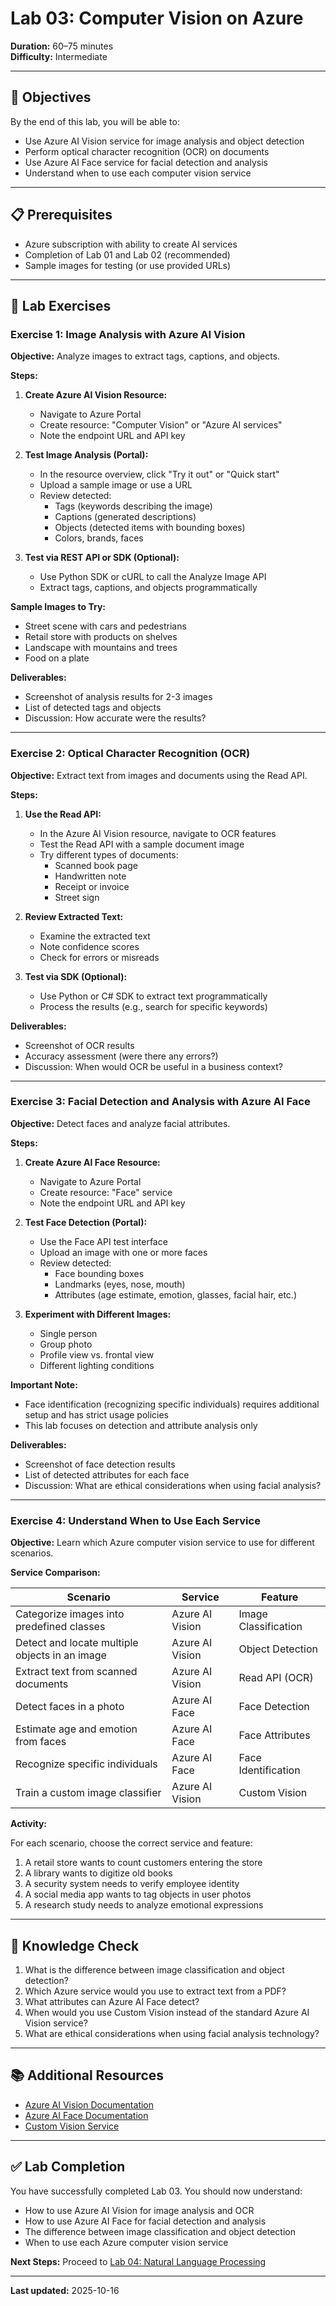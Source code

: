# Lab 03: Computer Vision on Azure

**Duration:** 60–75 minutes  
**Difficulty:** Intermediate

---

## 🎯 Objectives

By the end of this lab, you will be able to:

- Use Azure AI Vision service for image analysis and object detection
- Perform optical character recognition (OCR) on documents
- Use Azure AI Face service for facial detection and analysis
- Understand when to use each computer vision service

---

## 📋 Prerequisites

- Azure subscription with ability to create AI services
- Completion of Lab 01 and Lab 02 (recommended)
- Sample images for testing (or use provided URLs)

---

## 🧪 Lab Exercises

### Exercise 1: Image Analysis with Azure AI Vision

**Objective:** Analyze images to extract tags, captions, and objects.

**Steps:**

1. **Create Azure AI Vision Resource:**
   - Navigate to Azure Portal
   - Create resource: "Computer Vision" or "Azure AI services"
   - Note the endpoint URL and API key

2. **Test Image Analysis (Portal):**
   - In the resource overview, click "Try it out" or "Quick start"
   - Upload a sample image or use a URL
   - Review detected:
     - Tags (keywords describing the image)
     - Captions (generated descriptions)
     - Objects (detected items with bounding boxes)
     - Colors, brands, faces

3. **Test via REST API or SDK (Optional):**
   - Use Python SDK or cURL to call the Analyze Image API
   - Extract tags, captions, and objects programmatically

**Sample Images to Try:**

- Street scene with cars and pedestrians
- Retail store with products on shelves
- Landscape with mountains and trees
- Food on a plate

**Deliverables:**

- Screenshot of analysis results for 2-3 images
- List of detected tags and objects
- Discussion: How accurate were the results?

---

### Exercise 2: Optical Character Recognition (OCR)

**Objective:** Extract text from images and documents using the Read API.

**Steps:**

1. **Use the Read API:**
   - In the Azure AI Vision resource, navigate to OCR features
   - Test the Read API with a sample document image
   - Try different types of documents:
     - Scanned book page
     - Handwritten note
     - Receipt or invoice
     - Street sign

2. **Review Extracted Text:**
   - Examine the extracted text
   - Note confidence scores
   - Check for errors or misreads

3. **Test via SDK (Optional):**
   - Use Python or C# SDK to extract text programmatically
   - Process the results (e.g., search for specific keywords)

**Deliverables:**

- Screenshot of OCR results
- Accuracy assessment (were there any errors?)
- Discussion: When would OCR be useful in a business context?

---

### Exercise 3: Facial Detection and Analysis with Azure AI Face

**Objective:** Detect faces and analyze facial attributes.

**Steps:**

1. **Create Azure AI Face Resource:**
   - Navigate to Azure Portal
   - Create resource: "Face" service
   - Note the endpoint URL and API key

2. **Test Face Detection (Portal):**
   - Use the Face API test interface
   - Upload an image with one or more faces
   - Review detected:
     - Face bounding boxes
     - Landmarks (eyes, nose, mouth)
     - Attributes (age estimate, emotion, glasses, facial hair, etc.)

3. **Experiment with Different Images:**
   - Single person
   - Group photo
   - Profile view vs. frontal view
   - Different lighting conditions

**Important Note:**

- Face identification (recognizing specific individuals) requires additional setup and has strict usage policies
- This lab focuses on detection and attribute analysis only

**Deliverables:**

- Screenshot of face detection results
- List of detected attributes for each face
- Discussion: What are ethical considerations when using facial analysis?

---

### Exercise 4: Understand When to Use Each Service

**Objective:** Learn which Azure computer vision service to use for different scenarios.

**Service Comparison:**

| Scenario | Service | Feature |
|----------|---------|---------|
| Categorize images into predefined classes | Azure AI Vision | Image Classification |
| Detect and locate multiple objects in an image | Azure AI Vision | Object Detection |
| Extract text from scanned documents | Azure AI Vision | Read API (OCR) |
| Detect faces in a photo | Azure AI Face | Face Detection |
| Estimate age and emotion from faces | Azure AI Face | Face Attributes |
| Recognize specific individuals | Azure AI Face | Face Identification |
| Train a custom image classifier | Azure AI Vision | Custom Vision |

**Activity:**

For each scenario, choose the correct service and feature:

1. A retail store wants to count customers entering the store
2. A library wants to digitize old books
3. A security system needs to verify employee identity
4. A social media app wants to tag objects in user photos
5. A research study needs to analyze emotional expressions

---

## 🧠 Knowledge Check

1. What is the difference between image classification and object detection?
2. Which Azure service would you use to extract text from a PDF?
3. What attributes can Azure AI Face detect?
4. When would you use Custom Vision instead of the standard Azure AI Vision service?
5. What are ethical considerations when using facial analysis technology?

---

## 📚 Additional Resources

- [Azure AI Vision Documentation](https://learn.microsoft.com/en-us/azure/ai-services/computer-vision/)
- [Azure AI Face Documentation](https://learn.microsoft.com/en-us/azure/ai-services/computer-vision/overview-identity)
- [Custom Vision Service](https://learn.microsoft.com/en-us/azure/ai-services/custom-vision-service/)

---

## ✅ Lab Completion

You have successfully completed Lab 03. You should now understand:

- How to use Azure AI Vision for image analysis and OCR
- How to use Azure AI Face for facial detection and analysis
- The difference between image classification and object detection
- When to use each Azure computer vision service

**Next Steps:** Proceed to [Lab 04: Natural Language Processing](../lab04-natural-language-processing/)

---

**Last updated:** 2025-10-16
